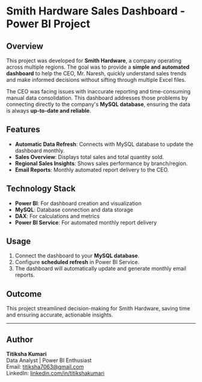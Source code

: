 
# Smith Hardware Sales Dashboard - Power BI Project

## Overview
This project was developed for **Smith Hardware**, a company operating across multiple regions. The goal was to provide a **simple and automated dashboard** to help the CEO, Mr. Naresh, quickly understand sales trends and make informed decisions without sifting through multiple Excel files.

The CEO was facing issues with inaccurate reporting and time-consuming manual data consolidation. This dashboard addresses those problems by connecting directly to the company's **MySQL database**, ensuring the data is always **up-to-date and reliable**.

## Features
- **Automatic Data Refresh**: Connects with MySQL database to update the dashboard monthly.
- **Sales Overview**: Displays total sales and total quantity sold.
- **Regional Sales Insights**: Shows sales performance by branch/region.
- **Email Reports**: Monthly automated report delivery to the CEO.

## Technology Stack
- **Power BI**: For dashboard creation and visualization
- **MySQL**: Database connection and data storage
- **DAX**: For calculations and metrics
- **Power BI Service**: For automated monthly report delivery

## Usage
1. Connect the dashboard to your **MySQL database**.
2. Configure **scheduled refresh** in Power BI Service.
3. The dashboard will automatically update and generate monthly email reports.

## Outcome
This project streamlined decision-making for Smith Hardware, saving time and ensuring accurate, actionable insights.

---

## Author
**Titiksha Kumari**  
Data Analyst | Power BI Enthusiast  
Email: titiksha7063@gmail.com  
LinkedIn: [linkedin.com/in/titikshakumari](https://www.linkedin.com/in/titikshakumari)
